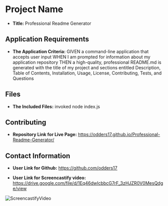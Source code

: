 
# Project Name
* **Title:** Professional Readme Generator
    
## Application Requirements
* **The Application Criteria:** GIVEN a command-line application that accepts user input WHEN I am prompted for information about my application repository THEN a high-quality, professional README.md is generated with the title of my project and sections entitled Description, Table of Contents, Installation, Usage, License, Contributing, Tests, and Questions
    
## Files
    
* **The Included Files:**  invoked node index.js
   
## Contributing
   
* **Repository Link for Live Page:** https://odders17.github.io/Professional-Readme-Generator/
    
## Contact Information
    
* **User Link for Github:** https://github.com/odders17

* **User Link for Screencastify video:** https://drive.google.com/file/d/1Eq46dwIcbbcG7rF_3zHJZR0V0MesQdge/view

![ScreencastifyVideo](./assets/ScreencastifyReadme.gif)